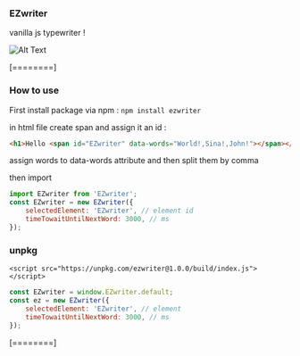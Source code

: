 ### EZwriter
vanilla js typewriter !

![Alt Text](https://srv-store4.gofile.io/download/4yqwcI/ezwriter.gif)

[========]

### How to use
First install package via npm : 
`npm install ezwriter`

in html file create span and assign it an id :
```html
<h1>Hello <span id="EZwriter" data-words="World!,Sina!,John!"></span></h1>
```

assign words to data-words attribute and then split them by comma

then import
```javascript
import EZwriter from 'EZwriter';
const EZwriter = new EZwriter({
    selectedElement: 'EZwriter', // element id
    timeTowaitUntilNextWord: 3000, // ms
});
```

### unpkg
`<script src="https://unpkg.com/ezwriter@1.0.0/build/index.js"></script>`
```javascript
const EZwriter = window.EZwriter.default;
const ez = new EZwriter({
	selectedElement: 'EZwriter', // element
    timeTowaitUntilNextWord: 3000, // ms
});
```

[========]




